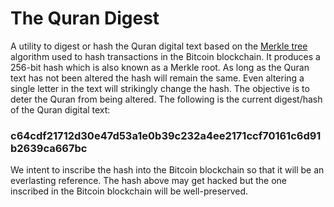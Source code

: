 # The Quran Digest
A utility to digest or hash the Quran digital text based on the [Merkle tree](https://en.wikipedia.org/wiki/Merkle_tree) algorithm used to hash transactions in the Bitcoin blockchain. It produces a 256-bit hash which is also known as a Merkle root. As long as the Quran text has not been altered the hash will remain the same. Even altering a single letter in the text will strikingly change the hash. The objective is to deter the Quran from being altered. The following is the current digest/hash of the Quran digital text:
### c64cdf21712d30e47d53a1e0b39c232a4ee2171ccf70161c6d91b2639ca667bc
We intent to inscribe the hash into the Bitcoin blockchain so that it will be an everlasting reference. The hash above may get hacked but the one inscribed in the Bitcoin blockchain will be well-preserved.
